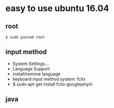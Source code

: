 # easy to use ubuntu 16.04
## root
```
$ sudo passwd root
```
## input method
* System Settings...
* Language Support
* install/remove language
* keyboard input method system: fcitx
* $ sudo apt-get install fcitx-googlepinyin

## java
